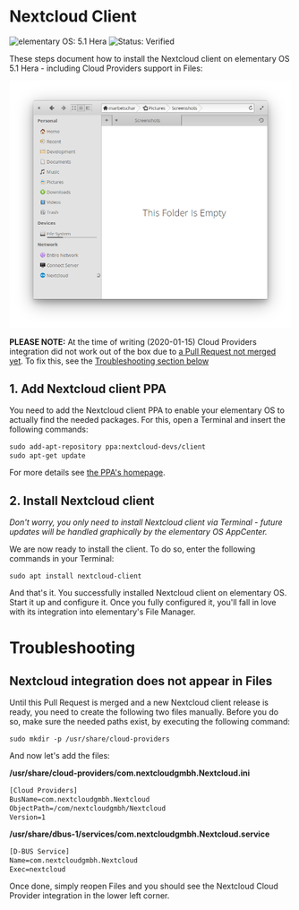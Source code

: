 # Nextcloud Client

![elementary OS: 5.1 Hera](https://img.shields.io/badge/elementary%C2%A0OS-5.1%20Hera-007aff)
![Status: Verified](https://img.shields.io/badge/status-verified-58c633)

These steps document how to install the Nextcloud client on elementary OS 5.1 Hera - including Cloud Providers support in Files:

![Nextcloud Cloud Provider integration in Files](_docs/Files-Cloud-Provider-Nextcloud.png)

**PLEASE NOTE:** At the time of writing (2020-01-15) Cloud Providers integration did not work out of the box due to [a Pull Request not merged yet](https://github.com/nextcloud/desktop/pull/1729). To fix this, see the [Troubleshooting section below](#troubleshooting)

## 1. Add Nextcloud client PPA

You need to add the Nextcloud client PPA to enable your elementary OS to actually find the needed packages.
For this, open a Terminal and insert the following commands:

```
sudo add-apt-repository ppa:nextcloud-devs/client
sudo apt-get update
```

For more details see [the PPA's homepage](https://launchpad.net/~nextcloud-devs/+archive/ubuntu/client).

## 2. Install Nextcloud client

*Don't worry, you only need to install Nextcloud client via Terminal - future updates will be handled graphically by the elementary OS AppCenter.*

We are now ready to install the client. To do so, enter the following commands in your Terminal:

```
sudo apt install nextcloud-client
```

And that's it. You successfully installed Nextcloud client on elementary OS. Start it up and configure it. Once you fully configured it, you'll fall in love with its integration into elementary's File Manager.

# Troubleshooting

## Nextcloud integration does not appear in Files

Until this Pull Request is merged and a new Nextcloud client release is ready, you need to create the following two files manually. Before you do so, make sure the needed paths exist, by executing the following command:

```
sudo mkdir -p /usr/share/cloud-providers
```

And now let's add the files:

**/usr/share/cloud-providers/com.nextcloudgmbh.Nextcloud.ini**

```
[Cloud Providers]
BusName=com.nextcloudgmbh.Nextcloud
ObjectPath=/com/nextcloudgmbh/Nextcloud
Version=1
```

**/usr/share/dbus-1/services/com.nextcloudgmbh.Nextcloud.service**

```
[D-BUS Service]
Name=com.nextcloudgmbh.Nextcloud
Exec=nextcloud
```

Once done, simply reopen Files and you should see the Nextcloud Cloud Provider integration in the lower left corner.